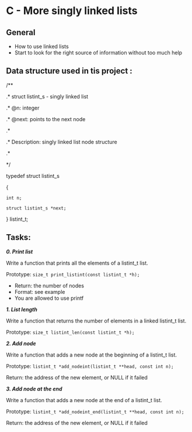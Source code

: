 # C - More singly linked lists

## General

- How to use linked lists
- Start to look for the right source of information without too much help

## Data structure used in tis project :

 /**

 .* struct listint_s - singly linked list

 .* @n: integer

 .* @next: points to the next node

 .*

 .* Description: singly linked list node structure

 .*

  */

typedef struct listint_s

{

    int n;

    struct listint_s *next;

} listint_t;

## Tasks:

***0. Print list***

Write a function that prints all the elements of a listint_t list.

Prototype: `size_t print_listint(const listint_t *h);`

- Return: the number of nodes
- Format: see example
- You are allowed to use printf

***1. List length***

Write a function that returns the number of elements in a linked listint_t list.

Prototype: `size_t listint_len(const listint_t *h);`

***2. Add node***

Write a function that adds a new node at the beginning of a listint_t list.

Prototype: `listint_t *add_nodeint(listint_t **head, const int n);`

Return: the address of the new element, or NULL if it failed

***3. Add node at the end***

Write a function that adds a new node at the end of a listint_t list.

Prototype: `listint_t *add_nodeint_end(listint_t **head, const int n);`

Return: the address of the new element, or NULL if it failed



